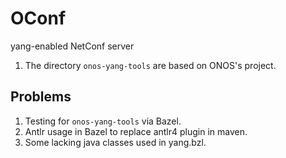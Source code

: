 # OConf
yang-enabled NetConf server

1. The directory `onos-yang-tools` are based on ONOS's project.



## Problems
1. Testing for `onos-yang-tools` via Bazel.
2. Antlr usage in Bazel to replace antlr4 plugin in maven.
3. Some lacking java classes used in yang.bzl.
